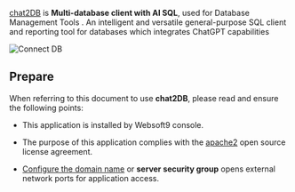[chat2DB](https://chat2db.ai/) is **Multi-database client with AI SQL**, used for Database Management Tools . An intelligent and versatile general-purpose SQL client and reporting tool for databases which integrates ChatGPT capabilities


![Connect DB](https://libs.websoft9.com/Websoft9/DocsPicture/zh/chat2db/chat2db-gui-websoft9.png)


## Prepare

When referring to this document to use **chat2DB**, please read and ensure the following points:

- This application is installed by Websoft9 console.

- The purpose of this application complies with the [apache2](https://opensource.org/licenses/Apache-2.0) open source license agreement.

- [Configure the domain name](./domain-set) or **server security group** opens external network ports for application access.